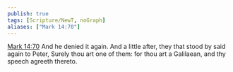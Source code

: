 ```yaml
---
publish: true
tags: [Scripture/NewT, noGraph]
aliases: ["Mark 14:70"]
---
```

[Mark 14:70](https://churchofjesuschrist.org/study/scriptures/nt/mark/14?lang=eng&id=p70#p70) And he denied it again. And a little after, they that stood by said again to Peter, Surely thou art one of them: for thou art a Galilaean, and thy speech agreeth thereto.
